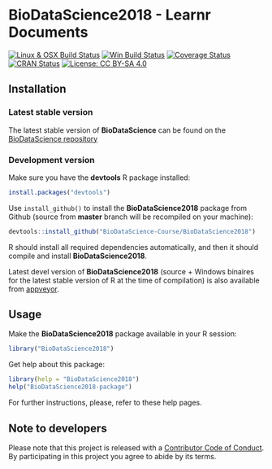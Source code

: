 # BioDataScience2018 - Learnr Documents

[![Linux & OSX Build Status](https://travis-ci.org/SciViews/BioDataScience2018.svg )](https://travis-ci.org/SciViews/BioDataScience2018)
[![Win Build Status](https://ci.appveyor.com/api/projects/status/github/SciViews/BioDataScience2018?branch=master&svg=true)](http://ci.appveyor.com/project/phgrosjean/BioDataScience2018)
[![Coverage Status](https://img.shields.io/codecov/c/github/SciViews/BioDataScience2018/master.svg)
](https://codecov.io/github/SciViews/BioDataScience2018?branch=master)
[![CRAN Status](http://www.r-pkg.org/badges/version/BioDataScience2018)](http://cran.r-project.org/package=BioDataScience2018)
[![License: CC BY-SA 4.0](https://img.shields.io/badge/License-CC%20BY--SA%204.0-lightgrey.svg)](https://creativecommons.org/licenses/by-sa/4.0/)


## Installation

### Latest stable version

The latest stable version of **BioDataScience** can be found on the [BioDataScience repository](https://github.com/BioDataScience-Course/BioDataScience.git)


### Development version

Make sure you have the **devtools** R package installed:

```r
install.packages("devtools")
```

Use `install_github()` to install the **BioDataScience2018** package from Github (source from **master** branch will be recompiled on your machine):

```r
devtools::install_github("BioDataScience-Course/BioDataScience2018")
```

R should install all required dependencies automatically, and then it should compile and install **BioDataScience2018**.

Latest devel version of **BioDataScience2018** (source + Windows binaires for the latest stable version of R at the time of compilation) is also available from [appveyor](https://ci.appveyor.com/project/phgrosjean/BioDataScience2018/build/artifacts).


## Usage

Make the **BioDataScience2018** package available in your R session:

```r
library("BioDataScience2018")
```

Get help about this package:

```r
library(help = "BioDataScience2018")
help("BioDataScience2018-package")
```

For further instructions, please, refer to these help pages.


## Note to developers

Please note that this project is released with a [Contributor Code of Conduct](CONDUCT.md). By participating in this project you agree to abide by its terms.
